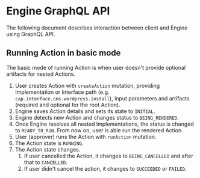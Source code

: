 # Engine GraphQL API

The following document describes interaction between client and Engine using GraphQL API.

## Running Action in basic mode

The basic mode of running Action is when user doesn't provide optional artifacts for nested Actions.

1. User creates Action with `createAction` mutation, providing Implementation or Interface path (e.g. `cap.interface.cms.wordpress.install`), input parameters and artifacts (required and optional for the root Action).
1. Engine saves Action details and sets its state to `INITIAL`.
1. Engine detects new Action and changes status to `BEING_RENDERED`.
1. Once Engine resolves all nested Implementations, the status is changed to `READY_TO_RUN`. From now on, user is able run the rendered Action.
1. User (approver) runs the Action with `runAction` mutation.
1. The Action state is `RUNNING`.
1. The Action state changes.
    1. If user cancelled the Action, it changes to `BEING_CANCELLED` and after that to `CANCELLED`. 
    1. If user didn't cancel the action, it changes to `SUCCEEDED` or `FAILED`. 
